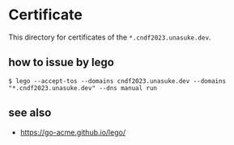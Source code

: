 # Certificate

This directory for certificates of the `*.cndf2023.unasuke.dev`.

## how to issue by lego

```shell
$ lego --accept-tos --domains cndf2023.unasuke.dev --domains "*.cndf2023.unasuke.dev" --dns manual run
```

## see also
* <https://go-acme.github.io/lego/>
